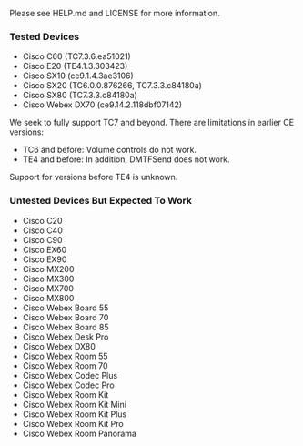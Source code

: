 Please see HELP.md and LICENSE for more information.

### Tested Devices
* Cisco C60 (TC7.3.6.ea51021)
* Cisco E20 (TE4.1.3.303423)
* Cisco SX10 (ce9.1.4.3ae3106)
* Cisco SX20 (TC6.0.0.876266, TC7.3.3.c84180a)
* Cisco SX80 (TC7.3.3.c84180a)
* Cisco Webex DX70 (ce9.14.2.118dbf07142)

We seek to fully support TC7 and beyond. There are limitations in earlier CE versions:
* TC6 and before: Volume controls do not work.
* TE4 and before: In addition, DMTFSend does not work.

Support for versions before TE4 is unknown.

### Untested Devices But Expected To Work
* Cisco C20
* Cisco C40
* Cisco C90
* Cisco EX60
* Cisco EX90
* Cisco MX200
* Cisco MX300
* Cisco MX700
* Cisco MX800
* Cisco Webex Board 55
* Cisco Webex Board 70
* Cisco Webex Board 85
* Cisco Webex Desk Pro
* Cisco Webex DX80
* Cisco Webex Room 55
* Cisco Webex Room 70
* Cisco Webex Codec Plus
* Cisco Webex Codec Pro
* Cisco Webex Room Kit
* Cisco Webex Room Kit Mini
* Cisco Webex Room Kit Plus
* Cisco Webex Room Kit Pro
* Cisco Webex Room Panorama
